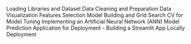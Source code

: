 Loading Libraries and Dataset
Data Cleaning and Preparation
Data Visualization
Features Selection
Model Building and Grid Search CV for Model Tuning
Implementing an Artificial Neural Network (ANN) Model
Prediction
Application for Deployment - Building a Streamlit App Locally
Deployment 


